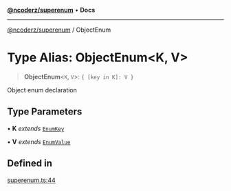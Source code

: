 [**@ncoderz/superenum**](../README.md) • **Docs**

***

[@ncoderz/superenum](../globals.md) / ObjectEnum

# Type Alias: ObjectEnum\<K, V\>

> **ObjectEnum**\<`K`, `V`\>: `{ [key in K]: V }`

Object enum declaration

## Type Parameters

• **K** *extends* [`EnumKey`](EnumKey.md)

• **V** *extends* [`EnumValue`](EnumValue.md)

## Defined in

[superenum.ts:44](https://github.com/ncoderz/superenum/blob/d33bc410e0367e18d55ed211c0ba0541eb217d41/src/superenum.ts#L44)
